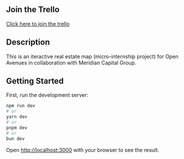 ## Join the Trello

[Click here to join the trello](https://trello.com/invite/b/h2cknMPC/ATTI4658cead04a16fa398456263b4cbf5bb01BBE948/open-aves-meridian-internship)

## Description

This is an iteractive real estate map (micro-internship project)
for Open Avenues in collaboration with Meridian Capital Group.

## Getting Started

First, run the development server:

```bash
npm run dev
# or
yarn dev
# or
pnpm dev
# or
bun dev
```

Open [http://localhost:3000](http://localhost:3000) with your browser to see the result.
